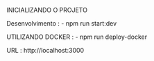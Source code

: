 
INICIALIZANDO O PROJETO

Desenvolvimento : 
    - npm run start:dev


UTILIZANDO DOCKER :
    - npm run deploy-docker


URL : http://localhost:3000